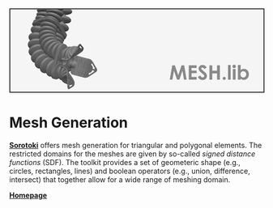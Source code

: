 <div align="center"> <img src="./src/mesh.png" width="650"> </div>

# Mesh Generation
[**Sorotoki**](https://bjcaasenbrood.github.io/SorotokiCode/) offers mesh generation for triangular and polygonal elements. The restricted domains for the meshes are given by so-called *signed distance functions* (SDF). The toolkit provides a set of geometeric shape (e.g., circles, rectangles, lines) and boolean operators (e.g., union, difference, intersect) that together allow for a wide range of meshing domain.

[**Homepage**](https://bjcaasenbrood.github.io/SorotokiCode/)
